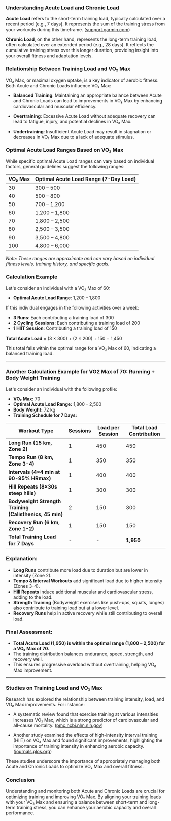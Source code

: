 ### Understanding Acute Load and Chronic Load

**Acute Load** refers to the short-term training load, typically calculated over a recent period (e.g., 7 days). It represents the sum of the training stress from your workouts during this timeframe. ([support.garmin.com](https://support.garmin.com/en-US/?faq=C6iHdy0SS05RkoSVbFz066))

**Chronic Load**, on the other hand, represents the long-term training load, often calculated over an extended period (e.g., 28 days). It reflects the cumulative training stress over this longer duration, providing insight into your overall fitness and adaptation levels.

### Relationship Between Training Load and VO₂ Max

VO₂ Max, or maximal oxygen uptake, is a key indicator of aerobic fitness. Both Acute and Chronic Loads influence VO₂ Max:

- **Balanced Training**: Maintaining an appropriate balance between Acute and Chronic Loads can lead to improvements in VO₂ Max by enhancing cardiovascular and muscular efficiency.

- **Overtraining**: Excessive Acute Load without adequate recovery can lead to fatigue, injury, and potential declines in VO₂ Max.

- **Undertraining**: Insufficient Acute Load may result in stagnation or decreases in VO₂ Max due to a lack of adequate stimulus.

### Optimal Acute Load Ranges Based on VO₂ Max

While specific optimal Acute Load ranges can vary based on individual factors, general guidelines suggest the following ranges:

| **VO₂ Max** | **Optimal Acute Load Range** (7-Day Load) |
|-------------|-------------------------------------------|
| 30          | 300 – 500                                 |
| 40          | 500 – 800                                 |
| 50          | 700 – 1,200                               |
| 60          | 1,200 – 1,800                             |
| 70          | 1,800 – 2,500                             |
| 80          | 2,500 – 3,500                             |
| 90          | 3,500 – 4,800                             |
| 100         | 4,800 – 6,000                             |

*Note: These ranges are approximate and can vary based on individual fitness levels, training history, and specific goals.*

### Calculation Example

Let's consider an individual with a VO₂ Max of 60:

- **Optimal Acute Load Range**: 1,200 – 1,800

If this individual engages in the following activities over a week:

- **3 Runs**: Each contributing a training load of 300
- **2 Cycling Sessions**: Each contributing a training load of 200
- **1 HIIT Session**: Contributing a training load of 150

**Total Acute Load** = (3 × 300) + (2 × 200) + 150 = 1,450

This total falls within the optimal range for a VO₂ Max of 60, indicating a balanced training load.

---
### **Another Calculation Example for VO2 Max of 70: Running + Body Weight Training**  

Let's consider an individual with the following profile:  

- **VO₂ Max:** 70  
- **Optimal Acute Load Range:** 1,800 – 2,500  
- **Body Weight:** 72 kg  
- **Training Schedule for 7 Days:**  

| **Workout Type**     | **Sessions** | **Load per Session** | **Total Load Contribution** |
|----------------------|-------------|----------------------|-----------------------------|
| **Long Run (15 km, Zone 2)**  | 1 | 450 | 450 |
| **Tempo Run (8 km, Zone 3-4)** | 1 | 350 | 350 |
| **Intervals (4×4 min at 90-95% HRmax)** | 1 | 400 | 400 |
| **Hill Repeats (8×30s steep hills)** | 1 | 300 | 300 |
| **Bodyweight Strength Training (Calisthenics, 45 min)** | 2 | 150 | 300 |
| **Recovery Run (6 km, Zone 1-2)** | 1 | 150 | 150 |
| **Total Training Load for 7 Days** | - | - | **1,950** |

### **Explanation:**  

- **Long Runs** contribute more load due to duration but are lower in intensity (Zone 2).  
- **Tempo & Interval Workouts** add significant load due to higher intensity (Zones 3-4).  
- **Hill Repeats** induce additional muscular and cardiovascular stress, adding to the load.  
- **Strength Training** (Bodyweight exercises like push-ups, squats, lunges) also contribute to training load but at a lower level.  
- **Recovery Runs** help in active recovery while still contributing to overall load.  

### **Final Assessment:**  

- **Total Acute Load (1,950) is within the optimal range (1,800 – 2,500) for a VO₂ Max of 70.**  
- The training distribution balances endurance, speed, strength, and recovery well.  
- This ensures progressive overload without overtraining, helping VO₂ Max improvement.  

---

### Studies on Training Load and VO₂ Max

Research has explored the relationship between training intensity, load, and VO₂ Max improvements. For instance:

- A systematic review found that exercise training at various intensities increases VO₂ Max, which is a strong predictor of cardiovascular and all-cause mortality. ([pmc.ncbi.nlm.nih.gov](https://pmc.ncbi.nlm.nih.gov/articles/PMC4836566/))

- Another study examined the effects of high-intensity interval training (HIIT) on VO₂ Max and found significant improvements, highlighting the importance of training intensity in enhancing aerobic capacity. ([journals.plos.org](https://journals.plos.org/plosone/article?id=10.1371%2Fjournal.pone.0073182))

These studies underscore the importance of appropriately managing both Acute and Chronic Loads to optimize VO₂ Max and overall fitness.

### Conclusion

Understanding and monitoring both Acute and Chronic Loads are crucial for optimizing training and improving VO₂ Max. By aligning your training loads with your VO₂ Max and ensuring a balance between short-term and long-term training stress, you can enhance your aerobic capacity and overall performance. 
